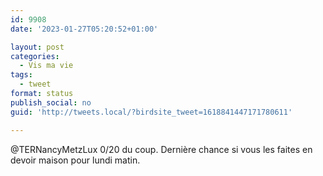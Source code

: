 ```yaml
---
id: 9908
date: '2023-01-27T05:20:52+01:00'

layout: post
categories:
  - Vis ma vie
tags:
  - tweet
format: status
publish_social: no
guid: 'http://tweets.local/?birdsite_tweet=1618841447171780611'

---
```


@TERNancyMetzLux 0/20 du coup. Dernière chance si vous les faites en devoir maison pour lundi matin.